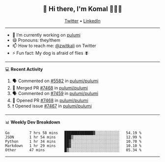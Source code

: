 <h2 align="center"> 👋 Hi there, I'm Komal 🧑🏾‍💻 </h2>
<p align="center">
    <a href="https://twitter.com/zwitkali">Twitter</a> •
    <a href="https://www.linkedin.com/in/komal-ali/">LinkedIn</a>
</p>

--------

- 🔭 I’m currently working on [pulumi](https://github.com/pulumi/pulumi)
- 😄 Pronouns: they/them
- 📫 How to reach me: [@zwitkali](https://twitter.com/zwitkali) on Twitter
- ⚡ Fun fact: My dog is afraid of flies 🪰

--------
💻 **Recent Activity**

<!--START_SECTION:activity-->
1. 🗣 Commented on [#5582](https://github.com/pulumi/pulumi/issues/5582) in [pulumi/pulumi](https://github.com/pulumi/pulumi)
2. 🎉 Merged PR [#7468](https://github.com/pulumi/pulumi/pull/7468) in [pulumi/pulumi](https://github.com/pulumi/pulumi)
3. 🗣 Commented on [#7459](https://github.com/pulumi/pulumi/issues/7459) in [pulumi/pulumi](https://github.com/pulumi/pulumi)
4. 💪 Opened PR [#7468](https://github.com/pulumi/pulumi/pull/7468) in [pulumi/pulumi](https://github.com/pulumi/pulumi)
5. ❗️ Opened issue [#7467](https://github.com/pulumi/pulumi/issues/7467) in [pulumi/pulumi](https://github.com/pulumi/pulumi)
<!--END_SECTION:activity-->

--------

📊 **Weekly Dev Breakdown**
<!--START_SECTION:waka-->
```text
Go         7 hrs 58 mins   █████████████▓░░░░░░░░░░░   54.19 % 
JSON       1 hr 54 mins    ███▒░░░░░░░░░░░░░░░░░░░░░   12.99 % 
Python     1 hr 34 mins    ██▓░░░░░░░░░░░░░░░░░░░░░░   10.70 % 
Markdown   1 hr 29 mins    ██▓░░░░░░░░░░░░░░░░░░░░░░   10.10 % 
Other      47 mins         █▒░░░░░░░░░░░░░░░░░░░░░░░   05.34 % 
```
<!--END_SECTION:waka-->

--------